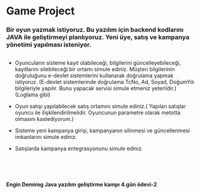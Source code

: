 # Game Project

### Bir oyun yazmak istiyoruz. Bu yazılım için backend kodlarını JAVA ile geliştirmeyi planlıyoruz. Yeni üye, satış ve kampanya yönetimi yapılması isteniyor.
## 


- Oyuncuların sisteme kayıt olabileceği, bilgilerini güncelleyebileceği, kayıtlarını silebileceği bir ortamı simule ediniz. Müşteri bilgilerinin doğruluğunu 
e-devlet sistemlerini kullanarak doğrulama yapmak istiyoruz. (E-devlet sistemlerinde doğrulama TcNo, Ad, Soyad, DoğumYılı bilgileriyle yapılır.
Bunu yapacak servisi simule etmeniz yeterlidir.) (Loglama gibi)

-  Oyun satışı yapılabilecek satış ortamını simule ediniz.( Yapılan satışlar oyuncu ile ilişkilendirilmelidir. 
Oyuncunun parametre olarak metotta olmasını kastediyorum.)

-  Sisteme yeni kampanya girişi, kampanyanın silinmesi ve güncellenmesi imkanlarını simule ediniz.

-  Satışlarda kampanya entegrasyonunu simule ediniz.


<br/>

<br/>

<br/>

**Engin Demirog Java yazılım geliştirme kampı 4.gün ödevi-2**
